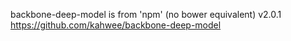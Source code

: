 backbone-deep-model is from 'npm' (no bower equivalent)
v2.0.1
https://github.com/kahwee/backbone-deep-model